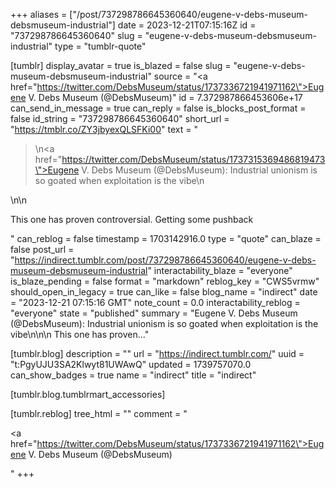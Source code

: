 +++
aliases = ["/post/737298786645360640/eugene-v-debs-museum-debsmuseum-industrial"]
date = 2023-12-21T07:15:16Z
id = "737298786645360640"
slug = "eugene-v-debs-museum-debsmuseum-industrial"
type = "tumblr-quote"

[tumblr]
display_avatar = true
is_blazed = false
slug = "eugene-v-debs-museum-debsmuseum-industrial"
source = "<a href=\"https://twitter.com/DebsMuseum/status/1737336721941971162\">Eugene V. Debs Museum (@DebsMuseum)</a>"
id = 7.372987866453606e+17
can_send_in_message = true
can_reply = false
is_blocks_post_format = false
id_string = "737298786645360640"
short_url = "https://tmblr.co/ZY3jbyexQLSFKi00"
text = "<blockquote><p>\n<a href=\"https://twitter.com/DebsMuseum/status/1737315369486819473\">Eugene V. Debs Museum (@DebsMuseum)</a>: Industrial unionism is so goated when exploitation is the vibe\n</p></blockquote>\n\n<p>This one has proven controversial. Getting some pushback</p>"
can_reblog = false
timestamp = 1703142916.0
type = "quote"
can_blaze = false
post_url = "https://indirect.tumblr.com/post/737298786645360640/eugene-v-debs-museum-debsmuseum-industrial"
interactability_blaze = "everyone"
is_blaze_pending = false
format = "markdown"
reblog_key = "CWS5vrmw"
should_open_in_legacy = true
can_like = false
blog_name = "indirect"
date = "2023-12-21 07:15:16 GMT"
note_count = 0.0
interactability_reblog = "everyone"
state = "published"
summary = "Eugene V. Debs Museum (@DebsMuseum): Industrial unionism is so goated when exploitation is the vibe\n\n\n This one has proven..."

[tumblr.blog]
description = ""
url = "https://indirect.tumblr.com/"
uuid = "t:PgyUJU3SA2Klwyt81UWAwQ"
updated = 1739757070.0
can_show_badges = true
name = "indirect"
title = "indirect"

[tumblr.blog.tumblrmart_accessories]

[tumblr.reblog]
tree_html = ""
comment = "<p><a href=\"https://twitter.com/DebsMuseum/status/1737336721941971162\">Eugene V. Debs Museum (@DebsMuseum)</a></p>"
+++
